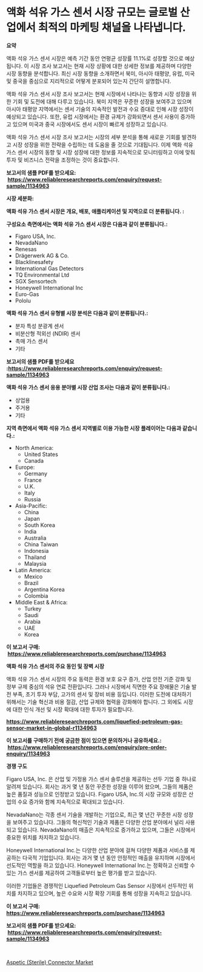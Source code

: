 <p><h1>액화 석유 가스 센서 시장 규모는 글로벌 산업에서 최적의 마케팅 채널을 나타냅니다.</h1></p><p><strong>요약</strong></p>
<p><p>액화 석유 가스 센서 시장은 예측 기간 동안 연평균 성장률 11.1%로 성장할 것으로 예상됩니다. 이 시장 조사 보고서는 현재 시장 상황에 대한 상세한 정보를 제공하며 다양한 시장 동향을 분석합니다. 최신 시장 동향을 소개하면서 북미, 아시아 태평양, 유럽, 미국 및 중국을 중심으로 지리적으로 어떻게 분포되어 있는지 간단히 설명합니다.</p><p>액화 석유 가스 센서 시장 조사 보고서는 현재 시장에서 나타나는 동향과 시장 성장을 위한 기회 및 도전에 대해 다루고 있습니다. 북미 지역은 꾸준한 성장을 보여주고 있으며 아시아 태평양 지역에서는 센서 기술의 지속적인 발전과 수요 증대로 인해 시장 성장이 예상되고 있습니다. 또한, 유럽 시장에서는 환경 규제가 강화되면서 센서 사용이 증가하고 있으며 미국과 중국 시장에서도 센서 시장이 빠르게 성장하고 있습니다.</p><p>액화 석유 가스 센서 시장 조사 보고서는 시장의 세부 분석을 통해 새로운 기회를 발견하고 시장 성장을 위한 전략을 수립하는 데 도움을 줄 것으로 기대됩니다. 이제 액화 석유 가스 센서 시장의 동향 및 시장 성장에 대한 정보를 지속적으로 모니터링하고 이에 맞춰 투자 및 비즈니스 전략을 조정하는 것이 중요합니다.</p></p>
<p><strong>보고서의 샘플 PDF를 받으세요: &nbsp;<a href="https://www.reliableresearchreports.com/enquiry/request-sample/1134963">https://www.reliableresearchreports.com/enquiry/request-sample/1134963</a></strong></p>
<p><strong>시장 세분화:</strong></p>
<p><strong> 액화 석유 가스 센서 시장은 개요, 배포, 애플리케이션 및 지역으로 더 분류됩니다. :</strong></p>
<p><strong>구성요소 측면에서는 액화 석유 가스 센서 시장은 다음과 같이 분류됩니다.:</strong></p>
<p><ul><li>Figaro USA, Inc.</li><li>NevadaNano</li><li>Renesas</li><li>Drägerwerk AG & Co.</li><li>Blacklinesafety</li><li>International Gas Detectors</li><li>TQ Environmental Ltd</li><li>SGX Sensortech</li><li>Honeywell International Inc</li><li>Euro-Gas</li><li>Pololu</li></ul></p>
<p><strong> 액화 석유 가스 센서 유형별 시장 분석은 다음과 같이 분류됩니다.:</strong></p>
<p><ul><li>분자 특성 분광계 센서</li><li>비분산형 적외선 (NDIR) 센서</li><li>촉매 가스 센서</li><li>기타</li></ul></p>
<p><strong>보고서의 샘플 PDF를 받으세요 :<a href="https://www.reliableresearchreports.com/enquiry/request-sample/1134963">https://www.reliableresearchreports.com/enquiry/request-sample/1134963</a></strong></p>
<p><strong> 액화 석유 가스 센서 응용 분야별 시장 산업 조사는 다음과 같이 분류됩니다.:</strong></p>
<p><ul><li>상업용</li><li>주거용</li><li>기타</li></ul></p>
<p><strong>지역 측면에서 액화 석유 가스 센서 지역별로 이용 가능한 시장 플레이어는 다음과 같습니다.:</strong></p>
<p><ul>
    <li>
        North America:
        <ul>
            <li>United States</li>
            <li>Canada</li>
        </ul>
    </li>
    <li>
        Europe:
        <ul>
            <li>Germany</li>
            <li>France</li>
            <li>U.K.</li>
            <li>Italy</li>
            <li>Russia</li>
        </ul>
    </li>
    <li>
        Asia-Pacific:
        <ul>
            <li>China</li>
            <li>Japan</li>
            <li>South Korea</li>
            <li>India</li>
            <li>Australia</li>
            <li>China Taiwan</li>
            <li>Indonesia</li>
            <li>Thailand</li>
            <li>Malaysia</li>
        </ul>
    </li>
    <li>
        Latin America:
        <ul>
            <li>Mexico</li>
            <li>Brazil</li>
            <li>Argentina Korea</li>
            <li>Colombia</li>
        </ul>
    </li>
    <li>
        Middle East & Africa:
        <ul>
            <li>Turkey</li>
            <li>Saudi</li>
            <li>Arabia</li>
            <li>UAE</li>
            <li>Korea</li>
        </ul>
    </li>
    </ul></p>
<p><strong>이 보고서 구매: &nbsp;<a href="https://www.reliableresearchreports.com/purchase/1134963">https://www.reliableresearchreports.com/purchase/1134963</a></strong></p>
<p><strong>액화 석유 가스 센서의 주요 동인 및 장벽 시장</strong></p>
<p><p>액화 석유 가스 센서 시장의 주요 동력은 환경 보호 요구 증가, 산업 안전 기준 강화 및 정부 규제 중심의 석유 연료 전환입니다. 그러나 시장에서 직면한 주요 장애물은 기술 발전 부족, 초기 투자 부담, 고가의 센서 및 장비 비용 등입니다. 이러한 도전에 대처하기 위해서는 기술 혁신과 비용 절감, 산업 규제와 협력을 강화해야 합니다. 그 외에도 시장에 대한 인식 개선 및 시장 확대에 대한 투자가 필요합니다.</p></p>
<p><strong><a href="https://www.reliableresearchreports.com/liquefied-petroleum-gas-sensor-market-in-global-r1134963">https://www.reliableresearchreports.com/liquefied-petroleum-gas-sensor-market-in-global-r1134963</a></strong></p>
<p><strong>이 보고서를 구매하기 전에 궁금한 점이 있으면 문의하거나 공유하세요.: &nbsp;<a href="https://www.reliableresearchreports.com/enquiry/pre-order-enquiry/1134963">https://www.reliableresearchreports.com/enquiry/pre-order-enquiry/1134963</a></strong></p>
<p><strong>경쟁 구도</strong></p>
<p><p>Figaro USA, Inc. 은 산업 및 가정용 가스 센서 솔루션을 제공하는 선두 기업 중 하나로 알려져 있습니다. 회사는 과거 몇 년 동안 꾸준한 성장을 이루어 왔으며, 그들의 제품은 높은 품질과 성능으로 인정받고 있습니다. Figaro USA, Inc.의 시장 규모와 성장은 산업의 수요 증가와 함께 지속적으로 확대되고 있습니다.</p><p>NevadaNano는 각종 센서 기술을 개발하는 기업으로, 최근 몇 년간 꾸준한 시장 성장을 보여주고 있습니다. 그들의 혁신적인 기술과 제품은 다양한 산업 분야에서 널리 사용되고 있습니다. NevadaNano의 매출은 지속적으로 증가하고 있으며, 그들은 시장에서 중요한 위치를 차지하고 있습니다.</p><p>Honeywell International Inc.는 다양한 산업 분야에 걸쳐 다양한 제품과 서비스를 제공하는 다국적 기업입니다. 회사는 과거 몇 년 동안 안정적인 매출을 유지하며 시장에서 선도적인 역할을 하고 있습니다. Honeywell International Inc.는 정확하고 신뢰할 수 있는 가스 센서를 제공하여 고객들로부터 높은 평가를 받고 있습니다. </p><p>이러한 기업들은 경쟁적인 Liquefied Petroleum Gas Sensor 시장에서 선두적인 위치를 차지하고 있으며, 높은 수요와 시장 확장 기회를 통해 성장을 지속하고 있습니다.</p></p>
<p><strong>이 보고서 구매: &nbsp; <a href="https://www.reliableresearchreports.com/purchase/1134963">https://www.reliableresearchreports.com/purchase/1134963</a></strong></p>
<p><strong>보고서의 샘플 PDF를 받으세요: &nbsp;<a href="https://www.reliableresearchreports.com/enquiry/request-sample/1134963">https://www.reliableresearchreports.com/enquiry/request-sample/1134963</a></strong><strong></strong></p>
<p>&nbsp;</p>
<p><p><a href="https://github.com/PeterParrish5/Market-Research-Report-List-4/blob/main/aspetic-sterile-connector-market.md">Aspetic (Sterile) Connector Market</a></p></p>